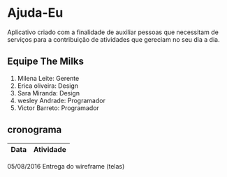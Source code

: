 # Ajuda-Eu
Aplicativo criado com a finalidade de auxiliar pessoas que necessitam de serviços para a contribuição de atividades que gereciam no seu dia a dia.
## Equipe The Milks
1. Milena Leite: Gerente
2. Erica oliveira: Design
3. Sara Miranda: Design
4. wesley Andrade: Programador 
5. Victor Barreto: Programador

## cronograma
Data | Atividade
---------|----------
05/08/2016 Entrega do wireframe (telas)
